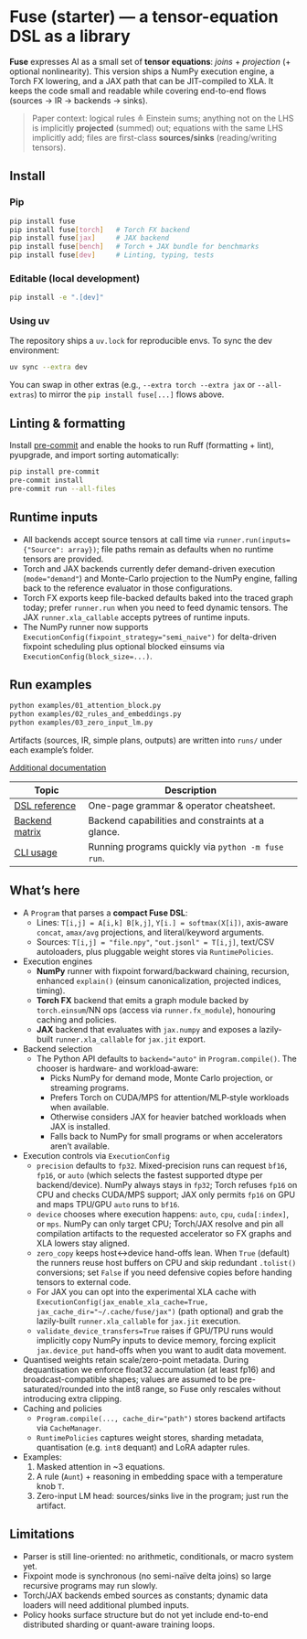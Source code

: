 # Fuse (starter) — a tensor-equation DSL as a library

**Fuse** expresses AI as a small set of **tensor equations**: *joins* + *projection* (+ optional nonlinearity).
This version ships a NumPy execution engine, a Torch FX lowering, and a JAX path that can be JIT-compiled to XLA.
It keeps the code small and readable while covering end-to-end flows (sources → IR → backends → sinks).

> Paper context: logical rules ≙ Einstein sums; anything not on the LHS is implicitly **projected** (summed) out;
> equations with the same LHS implicitly add; files are first-class **sources/sinks** (reading/writing tensors).

## Install

### Pip

```bash
pip install fuse
pip install fuse[torch]   # Torch FX backend
pip install fuse[jax]     # JAX backend
pip install fuse[bench]   # Torch + JAX bundle for benchmarks
pip install fuse[dev]     # Linting, typing, tests
```

### Editable (local development)

```bash
pip install -e ".[dev]"
```

### Using uv

The repository ships a `uv.lock` for reproducible envs. To sync the dev environment:

```bash
uv sync --extra dev
```

You can swap in other extras (e.g., `--extra torch --extra jax` or `--all-extras`) to mirror the `pip install fuse[...]` flows above.

## Linting & formatting

Install [pre-commit](https://pre-commit.com) and enable the hooks to run Ruff (formatting + lint), pyupgrade, and import sorting automatically:

```bash
pip install pre-commit
pre-commit install
pre-commit run --all-files
```

## Runtime inputs

- All backends accept source tensors at call time via `runner.run(inputs={"Source": array})`; file paths remain as defaults when no runtime tensors are provided.
- Torch and JAX backends currently defer demand-driven execution (`mode="demand"`) and Monte-Carlo projection to the NumPy engine, falling back to the reference evaluator in those configurations.
- Torch FX exports keep file-backed defaults baked into the traced graph today; prefer `runner.run` when you need to feed dynamic tensors. The JAX `runner.xla_callable` accepts pytrees of runtime inputs.
- The NumPy runner now supports `ExecutionConfig(fixpoint_strategy="semi_naive")` for delta-driven fixpoint scheduling plus optional blocked einsums via `ExecutionConfig(block_size=...)`.

## Run examples

```bash
python examples/01_attention_block.py
python examples/02_rules_and_embeddings.py
python examples/03_zero_input_lm.py
```

Artifacts (sources, IR, simple plans, outputs) are written into `runs/` under each example’s folder.

[Additional documentation](docs/)

| Topic | Description |
| ----- | ----------- |
| [DSL reference](docs/dsl_reference.md) | One-page grammar & operator cheatsheet. |
| [Backend matrix](docs/backend_matrix.md) | Backend capabilities and constraints at a glance. |
| [CLI usage](docs/cli.md) | Running programs quickly via `python -m fuse run`. |

## What’s here

- A `Program` that parses a **compact Fuse DSL**:
  - Lines: `T[i,j] = A[i,k] B[k,j]`, `Y[i.] = softmax(X[i])`, axis-aware `concat`, `amax/avg` projections, and literal/keyword arguments.
  - Sources: `T[i,j] = "file.npy"`, `"out.jsonl" = T[i,j]`, text/CSV autoloaders, plus pluggable weight stores via `RuntimePolicies`.
- Execution engines
  - **NumPy** runner with fixpoint forward/backward chaining, recursion, enhanced `explain()` (einsum canonicalization, projected indices, timing).
  - **Torch FX** backend that emits a graph module backed by `torch.einsum`/NN ops (access via `runner.fx_module`), honouring caching and policies.
  - **JAX** backend that evaluates with `jax.numpy` and exposes a lazily-built `runner.xla_callable` for `jax.jit` export.
- Backend selection
  - The Python API defaults to `backend="auto"` in `Program.compile()`. The chooser is hardware‑ and workload‑aware:
    - Picks NumPy for demand mode, Monte Carlo projection, or streaming programs.
    - Prefers Torch on CUDA/MPS for attention/MLP‑style workloads when available.
    - Otherwise considers JAX for heavier batched workloads when JAX is installed.
    - Falls back to NumPy for small programs or when accelerators aren’t available.
- Execution controls via `ExecutionConfig`
  - `precision` defaults to `fp32`. Mixed-precision runs can request `bf16`, `fp16`, or `auto` (which selects the fastest supported dtype per backend/device). NumPy always stays in `fp32`; Torch refuses `fp16` on CPU and checks CUDA/MPS support; JAX only permits `fp16` on GPU and maps TPU/GPU `auto` runs to `bf16`.
  - `device` chooses where execution happens: `auto`, `cpu`, `cuda[:index]`, or `mps`. NumPy can only target CPU; Torch/JAX resolve and pin all compilation artifacts to the requested accelerator so FX graphs and XLA lowers stay aligned.
  - `zero_copy` keeps host↔device hand-offs lean. When `True` (default) the runners reuse host buffers on CPU and skip redundant `.tolist()` conversions; set `False` if you need defensive copies before handing tensors to external code.
  - For JAX you can opt into the experimental XLA cache with `ExecutionConfig(jax_enable_xla_cache=True, jax_cache_dir="~/.cache/fuse/jax")` (path optional) and grab the lazily-built `runner.xla_callable` for `jax.jit` execution.
  - `validate_device_transfers=True` raises if GPU/TPU runs would implicitly copy NumPy inputs to device memory, forcing explicit `jax.device_put` hand-offs when you want to audit data movement.
- Quantised weights retain scale/zero-point metadata. During dequantisation we enforce float32 accumulation (at least fp16) and broadcast-compatible shapes; values are assumed to be pre-saturated/rounded into the int8 range, so Fuse only rescales without introducing extra clipping.
- Caching and policies
  - `Program.compile(..., cache_dir="path")` stores backend artifacts via `CacheManager`.
  - `RuntimePolicies` captures weight stores, sharding metadata, quantisation (e.g. `int8` dequant) and LoRA adapter rules.
- Examples:
  1. Masked attention in ~3 equations.
  2. A rule (`Aunt`) + reasoning in embedding space with a temperature knob `T`.
  3. Zero-input LM head: sources/sinks live in the program; just run the artifact.

## Limitations

- Parser is still line-oriented: no arithmetic, conditionals, or macro system yet.
- Fixpoint mode is synchronous (no semi-naïve delta joins) so large recursive programs may run slowly.
- Torch/JAX backends embed sources as constants; dynamic data loaders will need additional plumbed inputs.
- Policy hooks surface structure but do not yet include end-to-end distributed sharding or quant-aware training loops.

